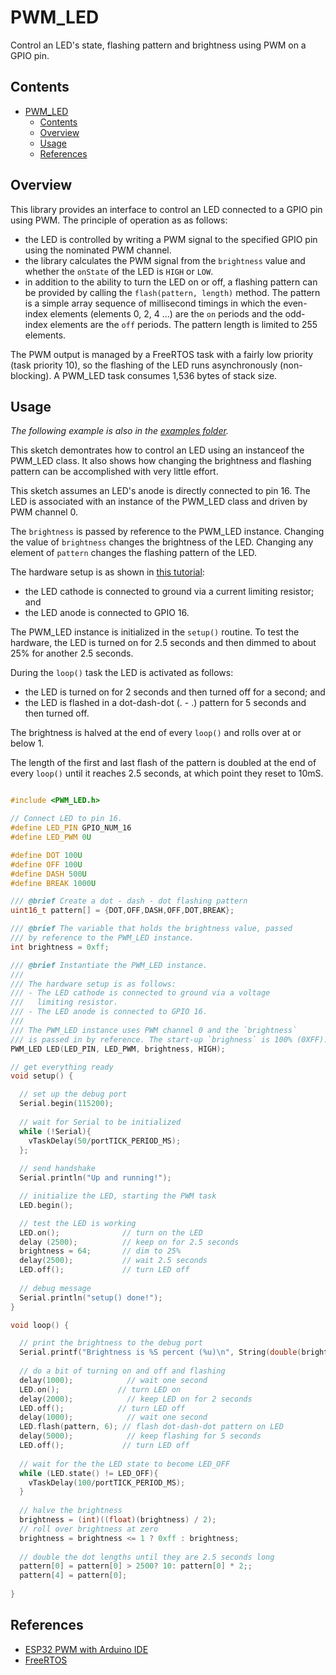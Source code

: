 # PWM_LED

Control an LED's state, flashing pattern and brightness using PWM on a GPIO pin.

## Contents
- [PWM\_LED](#pwm_led)
  - [Contents](#contents)
  - [Overview](#overview)
  - [Usage](#usage)
  - [References](#references)

## Overview

This library provides an interface to control an LED connected to a GPIO pin using PWM. The principle of operation as as follows:
* the LED is controlled by writing a PWM signal to the specified GPIO pin using the nominated PWM channel.
* the library calculates the PWM signal from the `brightness` value and whether the `onState` of the LED is `HIGH` or `LOW`.
* in addition to the ability to turn the LED on or off, a flashing pattern can be provided by calling the `flash(pattern, length)` method. The pattern is a simple array sequence of millisecond timings in which the even-index elements (elements 0, 2, 4 ...) are the `on` periods and the odd-index elements are the `off` periods. The pattern length is limited to 255 elements.

The PWM output is managed by a FreeRTOS task with a fairly low priority (task priority 10), so the flashing of the LED runs asynchronously (non-blocking). A PWM_LED task consumes 1,536 bytes of stack size.

## Usage

*The following example is also in the [examples folder](https://github.com/GM-Consult-IOT/PWM_LED/blob/main/lib/GPIO_LED/examples/example.cpp).*

This sketch demontrates how to control an LED using an instanceof the PWM_LED class. It also shows how changing the brightness and flashing pattern can be accomplished with very little effort.

This sketch assumes an LED's anode is directly connected to pin 16. The LED is associated with an instance of the PWM_LED class and driven by PWM channel 0. 

The `brightness` is passed by reference to the PWM_LED instance. Changing the value of `brightness` changes the brightness of the LED. Changing any element of `pattern` changes the flashing pattern of the LED.

The hardware setup is as shown in [this tutorial](https://www.google.com/search?q=random+nerd+pwm&oq=random+nerd+pwm&aqs=edge..69i57j0i546j0i546i649j69i60l2.5334j0j1&sourceid=chrome&ie=UTF-8):
* the LED cathode is connected to ground via a current limiting resistor; and
* the LED anode is connected to GPIO 16.

The PWM_LED instance is initialized in the `setup()` routine. To test the hardware, the LED is turned on for 2.5 seconds and then dimmed to about 25% for another 2.5 seconds.

During the `loop()` task the LED is activated as follows: 
* the LED is turned on for 2 seconds and then turned off for a second; and
* the LED is flashed in a dot-dash-dot (. - .) pattern for 5 seconds and then turned off.

The brightness is halved at the end of every `loop()` and rolls over at or below 1. 

The length of the first and last flash of the pattern is doubled at the end of every `loop()` until it reaches 2.5 seconds, at which point they reset to 10mS.

``` C++

#include <PWM_LED.h>

// Connect LED to pin 16.
#define LED_PIN GPIO_NUM_16
#define LED_PWM 0U

#define DOT 100U
#define OFF 100U
#define DASH 500U
#define BREAK 1000U

/// @brief Create a dot - dash - dot flashing pattern
uint16_t pattern[] = {DOT,OFF,DASH,OFF,DOT,BREAK};

/// @brief The variable that holds the brightness value, passed
/// by reference to the PWM_LED instance.
int brightness = 0xff;

/// @brief Instantiate the PWM_LED instance.
///
/// The hardware setup is as follows: 
/// - The LED cathode is connected to ground via a voltage 
///   limiting resistor.
/// - The LED anode is connected to GPIO 16.
/// 
/// The PWM_LED instance uses PWM channel 0 and the `brightness`
/// is passed in by reference. The start-up `brighness` is 100% (0XFF).
PWM_LED LED(LED_PIN, LED_PWM, brightness, HIGH);

// get everything ready
void setup() {

  // set up the debug port
  Serial.begin(115200);
  
  // wait for Serial to be initialized
  while (!Serial){
    vTaskDelay(50/portTICK_PERIOD_MS);
  };
  
  // send handshake
  Serial.println("Up and running!");

  // initialize the LED, starting the PWM task
  LED.begin();

  // test the LED is working
  LED.on();              // turn on the LED
  delay (2500);          // keep on for 2.5 seconds
  brightness = 64;       // dim to 25%
  delay(2500);           // wait 2.5 seconds
  LED.off();             // turn LED off
  
  // debug message
  Serial.println("setup() done!");
}

void loop() {  

  // print the brightness to the debug port
  Serial.printf("Brightness is %S percent (%u)\n", String(double(brightness) / 0xff * 100, 0), brightness);
  
  // do a bit of turning on and off and flashing
  delay(1000);            // wait one second
  LED.on();             // turn LED on   
  delay(2000);            // keep LED on for 2 seconds
  LED.off();            // turn LED off
  delay(1000);            // wait one second
  LED.flash(pattern, 6); // flash dot-dash-dot pattern on LED
  delay(5000);            // keep flashing for 5 seconds
  LED.off();             // turn LED off  
  
  // wait for the the LED state to become LED_OFF 
  while (LED.state() != LED_OFF){
    vTaskDelay(100/portTICK_PERIOD_MS);
  }
 
  // halve the brightness
  brightness = (int)((float)(brightness) / 2);
  // roll over brightness at zero
  brightness = brightness <= 1 ? 0xff : brightness;
  
  // double the dot lengths until they are 2.5 seconds long
  pattern[0] = pattern[0] > 2500? 10: pattern[0] * 2;;
  pattern[4] = pattern[0];
  
}

```

## References
* [ESP32 PWM with Arduino IDE](https://www.google.com/search?q=random+nerd+pwm&oq=random+nerd+pwm&aqs=edge..69i57j0i546j0i546i649j69i60l2.5334j0j1&sourceid=chrome&ie=UTF-8)
* [FreeRTOS](https://freertos.org/index.html)


